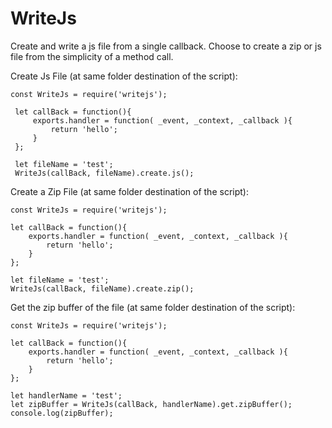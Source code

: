 # WriteJs
Create and write a js file from a single callback. Choose to create a zip or js file from the simplicity of a method call. 


Create Js File (at same folder destination of the script):
```
const WriteJs = require('writejs');
 
 let callBack = function(){
     exports.handler = function( _event, _context, _callback ){
         return 'hello';
     }
 };
 
 let fileName = 'test';
 WriteJs(callBack, fileName).create.js();
``` 

Create a Zip File (at same folder destination of the script):
```
const WriteJs = require('writejs');

let callBack = function(){
    exports.handler = function( _event, _context, _callback ){
        return 'hello';
    }
};

let fileName = 'test';
WriteJs(callBack, fileName).create.zip();
```

Get the zip buffer of the file (at same folder destination of the script):
```
const WriteJs = require('writejs');

let callBack = function(){
    exports.handler = function( _event, _context, _callback ){
        return 'hello';
    }
};

let handlerName = 'test';
let zipBuffer = WriteJs(callBack, handlerName).get.zipBuffer();
console.log(zipBuffer);
```
